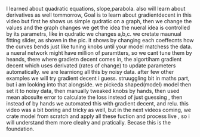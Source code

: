 I learned about quadratic equations, slope,parabola. also will learn about derivatives as well tommorrow,
Goal is to learn about gradientdecent in this video
but first he shows us simple qudratic on a graph, then we change the values and the graph changes
we get the idea the nueral idea is controlled by its parametrs, like in qudratic we changes a,b,c.
we cretate maunual fitting slider, as shown in the pic. it shows by changing each coeffecnts how the curves bends just like tuning knobs until your model matchess the data.
a nueral network might have million of paramtters, so we cant tune them by heands, there where gradietn decent comes in,
the algortiham gradient decent which uses derivated (rates of change) to update parameters automatically.
we are learniong all this by noisy data.
after few other examples we will try gradient decent i guess.
struuggling bit in maths part, but i am looking into that alongside.
we pickeda shaped(model) model then set it to noisy data, then manually tweaked knobs by hands, then used mean abosulte error to calculate the loss instead of just guessing ,  then instead of by hands we automated this with gradient decent, and relu.
this video was a bit boring and tricky as well,
but in the next videos coming, we crate model from scratch and apply all these fuction and process live , so i will understand them more clealry and pratically. Becase this is the foundation.